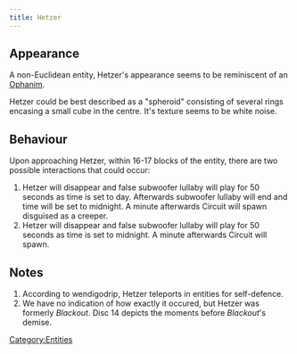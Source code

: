 ```yaml
---
title: Hetzer
---
```


## Appearance

A non-Euclidean entity, Hetzer's appearance seems to be reminiscent of
an [Ophanim](https://en.wikipedia.org/wiki/Ophanim).

Hetzer could be best described as a "spheroid" consisting of several
rings encasing a small cube in the centre. It's texture seems to be
white noise.

## Behaviour

Upon approaching Hetzer, within 16-17 blocks of the entity, there are
two possible interactions that could occur:

1.  Hetzer will disappear and false subwoofer lullaby will play for 50
    seconds as time is set to day. Afterwards subwoofer lullaby will end
    and time will be set to midnight. A minute afterwards Circuit will
    spawn disguised as a creeper.
2.  Hetzer will disappear and false subwoofer lullaby will play for 50
    seconds as time is set to midnight. A minute afterwards Circuit will
    spawn.

## Notes

1.  According to wendigodrip, Hetzer teleports in entities for
    self-defence.
2.  We have no indication of how exactly it occured, but Hetzer was
    formerly _Blackout_. Disc 14 depicts the moments before
    _Blackout_'s demise.

[Category:Entities](Category:Entities "wikilink")